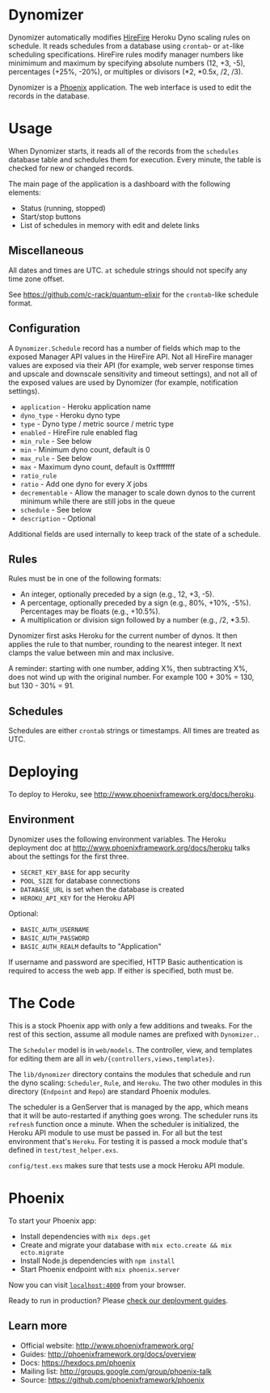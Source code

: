 # Dynomizer

Dynomizer automatically modifies [HireFire](https://hirefire.io/) Heroku
Dyno scaling rules on schedule. It reads schedules from a database using
`crontab`- or `at`-like scheduling specifications. HireFire rules modify
manager numbers like minimimum and maximum by specifying absolute numbers
(12, +3, -5), percentages (+25%, -20%), or multiples or divisors (*2, *0.5x,
/2, /3).

Dynomizer is a [Phoenix](http://www.phoenixframework.org/) application. The
web interface is used to edit the records in the database.

# Usage

When Dynomizer starts, it reads all of the records from the `schedules`
database table and schedules them for execution. Every minute, the table is
checked for new or changed records.

The main page of the application is a dashboard with the following elements:
- Status (running, stopped)
- Start/stop buttons
- List of schedules in memory with edit and delete links

## Miscellaneous

All dates and times are UTC. `at` schedule strings should not specify any
time zone offset.

See https://github.com/c-rack/quantum-elixir for the `crontab`-like schedule
format.

## Configuration

A `Dynomizer.Schedule` record has a number of fields which map to the
exposed Manager API values in the HireFire API. Not all HireFire manager
values are exposed via their API (for example, web server response times and
upscale and downscale sensitivity and timeout settings), and not all of
the exposed values are used by Dynomizer (for example, notification
settings).

- `application` - Heroku application name
- `dyno_type` - Heroku dyno type
- `type` - Dyno type / metric source / metric type
- `enabled` - HireFire rule enabled flag
- `min_rule` - See below
- `min` - Minimum dyno count, default is 0
- `max_rule` - See below
- `max` - Maximum dyno count, default is 0xffffffff
- `ratio_rule`
- `ratio` - Add one dyno for every _X_ jobs
- `decrementable` - Allow the manager to scale down dynos to the current
  minimum while there are still jobs in the queue
- `schedule` - See below
- `description` - Optional

Additional fields are used internally to keep track of the state of a
schedule.

## Rules

Rules must be in one of the following formats:

- An integer, optionally preceded by a sign (e.g., 12, +3, -5).
- A percentage, optionally preceded by a sign (e.g., 80%, +10%, -5%).
  Percentages may be floats (e.g., +10.5%).
- A multiplication or division sign followed by a number (e.g., /2, *3.5).

Dynomizer first asks Heroku for the current number of dynos. It then applies
the rule to that number, rounding to the nearest integer. It next clamps the
value between min and max inclusive.

A reminder: starting with one number, adding X%, then subtracting X%, does
not wind up with the original number. For example 100 + 30% = 130, but 130 -
30% = 91.

## Schedules

Schedules are either `crontab` strings or timestamps. All times are treated
as UTC.

# Deploying

To deploy to Heroku, see http://www.phoenixframework.org/docs/heroku.

## Environment

Dynomizer uses the following environment variables. The Heroku deployment
doc at http://www.phoenixframework.org/docs/heroku talks about the settings
for the first three.

- `SECRET_KEY_BASE` for app security
- `POOL_SIZE` for database connections
- `DATABASE_URL` is set when the database is created
- `HEROKU_API_KEY` for the Heroku API

Optional:

- `BASIC_AUTH_USERNAME`
- `BASIC_AUTH_PASSWORD`
- `BASIC_AUTH_REALM` defaults to "Application"

If username and password are specified, HTTP Basic authentication is
required to access the web app. If either is specified, both must be.

# The Code

This is a stock Phoenix app with only a few additions and tweaks. For the
rest of this section, assume all module names are prefixed with
`Dynomizer.`.

The `Scheduler` model is in `web/models`. The controller, view, and
templates for editing them are all in `web/{controllers,views,templates}`.

The `lib/dynomizer` directory contains the modules that schedule and run the
dyno scaling: `Scheduler`, `Rule`, and `Heroku`. The two other modules in
this directory (`Endpoint` and `Repo`) are standard Phoenix modules.

The scheduler is a GenServer that is managed by the app, which means that it
will be auto-restarted if anything goes wrong. The scheduler runs its
`refresh` function once a minute. When the scheduler is initialized, the
Heroku API module to use must be passed in. For all but the test environment
that's `Heroku`. For testing it is passed a mock module that's defined in
`test/test_helper.exs`.

`config/test.exs` makes sure that tests use a mock Heroku API module.

# Phoenix

To start your Phoenix app:

  * Install dependencies with `mix deps.get`
  * Create and migrate your database with `mix ecto.create && mix ecto.migrate`
  * Install Node.js dependencies with `npm install`
  * Start Phoenix endpoint with `mix phoenix.server`

Now you can visit [`localhost:4000`](http://localhost:4000) from your browser.

Ready to run in production? Please [check our deployment guides](http://www.phoenixframework.org/docs/deployment).

## Learn more

  * Official website: http://www.phoenixframework.org/
  * Guides: http://phoenixframework.org/docs/overview
  * Docs: https://hexdocs.pm/phoenix
  * Mailing list: http://groups.google.com/group/phoenix-talk
  * Source: https://github.com/phoenixframework/phoenix
